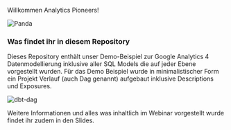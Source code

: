 Willkommen Analytics Pioneers!

![Panda](https://user-images.githubusercontent.com/6991865/181518295-d841d0c8-10e3-467c-aa8c-a576dc0658c0.png)

### Was findet ihr in diesem Repository
Dieses Repository enthält unser Demo-Beispiel zur Google Analytics 4 Datenmodellierung inklusive aller SQL Models die auf jeder Ebene vorgestellt wurden.
Für das Demo Beispiel wurde in minimalistischer Form ein Projekt Verlauf (auch Dag genannt) aufgebaut inklusive Descriptions und Exposures.

![dbt-dag](https://user-images.githubusercontent.com/6991865/181518410-f454e417-cffe-4a80-acb9-93ec2db34b04.png)

Weitere Informationen und alles was inhaltlich im Webinar vorgestellt wurde findet ihr zudem in den Slides.
